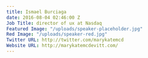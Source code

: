 ```yaml
---
title: Ismael Burciaga
date: 2016-08-04 02:46:00 Z
Job Title: director of ux at Nasdaq
Featured Image: "/uploads/speaker-placeholder.jpg"
Red Image: "/uploads/speaker-red.jpg"
Twitter URL: http://twitter.com/marykatemcd
Website URL: http://marykatemcdevitt.com/
---
```



